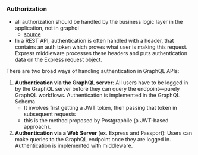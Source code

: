 
### Authorization
- all authorization should be handled by the business logic layer in the application, not in graphql
	- [source](https://graphql.org/learn/authorization/)
- In a REST API, authentication is often handled with a header, that contains an auth token which proves what user is making this request. Express middleware processes these headers and puts authentication data on the Express request object. 

There are two broad ways of handling authentication in GraphQL APIs:
1. **Authentication via the GraphQL server**: All users have to be logged in by the GraphQL server before they can query the endpoint—purely GraphQL workflows. Authentication is implemented in the GraphQL Schema
	- It involves first getting a JWT token, then passing that token in subsequent requests
	- this is the method proposed by Postgraphile (a JWT-based approach). 
2. **Authentication via a Web Server** (ex. Express and Passport): Users can make queries to the GraphQL endpoint once they are logged in. Authentication is implemented with middleware.
